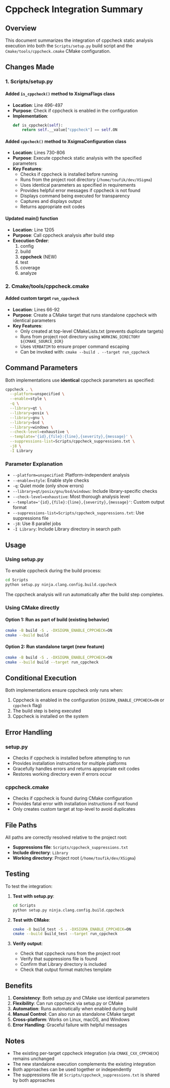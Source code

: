 # Cppcheck Integration Summary

## Overview
This document summarizes the integration of cppcheck static analysis execution into both the `Scripts/setup.py` build script and the `Cmake/tools/cppcheck.cmake` CMake configuration.

## Changes Made

### 1. Scripts/setup.py

#### Added `is_cppcheck()` method to XsigmaFlags class
- **Location**: Line 496-497
- **Purpose**: Check if cppcheck is enabled in the configuration
- **Implementation**:
  ```python
  def is_cppcheck(self):
      return self.__value["cppcheck"] == self.ON
  ```

#### Added `cppcheck()` method to XsigmaConfiguration class
- **Location**: Lines 730-806
- **Purpose**: Execute cppcheck static analysis with the specified parameters
- **Key Features**:
  - Checks if cppcheck is installed before running
  - Runs from the project root directory (`/home/toufik/dev/XSigma`)
  - Uses identical parameters as specified in requirements
  - Provides helpful error messages if cppcheck is not found
  - Displays command being executed for transparency
  - Captures and displays output
  - Returns appropriate exit codes

#### Updated main() function
- **Location**: Line 1205
- **Purpose**: Call cppcheck analysis after build step
- **Execution Order**:
  1. config
  2. build
  3. **cppcheck** (NEW)
  4. test
  5. coverage
  6. analyze

### 2. Cmake/tools/cppcheck.cmake

#### Added custom target `run_cppcheck`
- **Location**: Lines 66-92
- **Purpose**: Create a CMake target that runs standalone cppcheck with identical parameters
- **Key Features**:
  - Only created at top-level CMakeLists.txt (prevents duplicate targets)
  - Runs from project root directory using `WORKING_DIRECTORY ${CMAKE_SOURCE_DIR}`
  - Uses `VERBATIM` to ensure proper command escaping
  - Can be invoked with: `cmake --build . --target run_cppcheck`

## Command Parameters

Both implementations use **identical** cppcheck parameters as specified:

```bash
cppcheck . \
  --platform=unspecified \
  --enable=style \
  -q \
  --library=qt \
  --library=posix \
  --library=gnu \
  --library=bsd \
  --library=windows \
  --check-level=exhaustive \
  --template='{id},{file}:{line},{severity},{message}' \
  --suppressions-list=Scripts/cppcheck_suppressions.txt \
  -j8 \
  -I Library
```

### Parameter Explanation

- `--platform=unspecified`: Platform-independent analysis
- `--enable=style`: Enable style checks
- `-q`: Quiet mode (only show errors)
- `--library=qt/posix/gnu/bsd/windows`: Include library-specific checks
- `--check-level=exhaustive`: Most thorough analysis level
- `--template='{id},{file}:{line},{severity},{message}'`: Custom output format
- `--suppressions-list=Scripts/cppcheck_suppressions.txt`: Use suppressions file
- `-j8`: Use 8 parallel jobs
- `-I Library`: Include Library directory in search path

## Usage

### Using setup.py

To enable cppcheck during the build process:

```bash
cd Scripts
python setup.py ninja.clang.config.build.cppcheck
```

The cppcheck analysis will run automatically after the build step completes.

### Using CMake directly

#### Option 1: Run as part of build (existing behavior)
```bash
cmake -B build -S . -DXSIGMA_ENABLE_CPPCHECK=ON
cmake --build build
```

#### Option 2: Run standalone target (new feature)
```bash
cmake -B build -S . -DXSIGMA_ENABLE_CPPCHECK=ON
cmake --build build --target run_cppcheck
```

## Conditional Execution

Both implementations ensure cppcheck only runs when:
1. Cppcheck is enabled in the configuration (`XSIGMA_ENABLE_CPPCHECK=ON` or `cppcheck` flag)
2. The build step is being executed
3. Cppcheck is installed on the system

## Error Handling

### setup.py
- Checks if cppcheck is installed before attempting to run
- Provides installation instructions for multiple platforms
- Gracefully handles errors and returns appropriate exit codes
- Restores working directory even if errors occur

### cppcheck.cmake
- Checks if cppcheck is found during CMake configuration
- Provides fatal error with installation instructions if not found
- Only creates custom target at top-level to avoid duplicates

## File Paths

All paths are correctly resolved relative to the project root:
- **Suppressions file**: `Scripts/cppcheck_suppressions.txt`
- **Include directory**: `Library`
- **Working directory**: Project root (`/home/toufik/dev/XSigma`)

## Testing

To test the integration:

1. **Test with setup.py**:
   ```bash
   cd Scripts
   python setup.py ninja.clang.config.build.cppcheck
   ```

2. **Test with CMake**:
   ```bash
   cmake -B build_test -S . -DXSIGMA_ENABLE_CPPCHECK=ON
   cmake --build build_test --target run_cppcheck
   ```

3. **Verify output**:
   - Check that cppcheck runs from the project root
   - Verify that suppressions file is found
   - Confirm that Library directory is included
   - Check that output format matches template

## Benefits

1. **Consistency**: Both setup.py and CMake use identical parameters
2. **Flexibility**: Can run cppcheck via setup.py or CMake
3. **Automation**: Runs automatically when enabled during build
4. **Manual Control**: Can also run as standalone CMake target
5. **Cross-platform**: Works on Linux, macOS, and Windows
6. **Error Handling**: Graceful failure with helpful messages

## Notes

- The existing per-target cppcheck integration (via `CMAKE_CXX_CPPCHECK`) remains unchanged
- The new standalone execution complements the existing integration
- Both approaches can be used together or independently
- The suppressions file at `Scripts/cppcheck_suppressions.txt` is shared by both approaches
